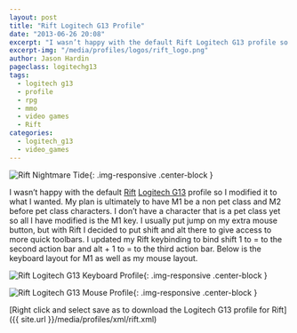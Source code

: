 ```yaml
---
layout: post
title: "Rift Logitech G13 Profile"
date: "2013-06-26 20:08"
excerpt: "I wasn’t happy with the default Rift Logitech G13 profile so I modified it to what I wanted."
excerpt-img: "/media/profiles/logos/rift_logo.png"
author: Jason Hardin
pageclass: logitechg13
tags:
  - logitech g13
  - profile
  - rpg
  - mmo
  - video games
  - Rift
categories:
  - logitech_g13
  - video_games
---
```


![Rift Nightmare Tide]({{site.url}}/media/profiles/logos/rift_logo.png){: .img-responsive  .center-block }

I wasn’t happy with the default [Rift](http://www.riftgame.com/en/) [Logitech G13](http://gaming.logitech.com/en-us/product/g13-advanced-gameboard) profile so I modified it to what I wanted. My plan is ultimately to have M1 be a non pet class and M2 before pet class characters. I don’t have a character that is a pet class yet so all I have modified is the M1 key. I usually put jump on my extra mouse button, but with Rift I decided to put shift and alt there to give access to more quick toolbars. I updated my Rift keybinding to bind shift 1 to = to the second action bar and alt + 1 to = to the third action bar. Below is the keyboard layout for M1 as well as my mouse layout.

![Rift Logitech G13 Keyboard Profile]({{site.url}}/media/profiles/layouts/rift_keyboard_layout.png){: .img-responsive  .center-block }

![Rift Logitech G13 Mouse Profile]({{site.url}}/media/profiles/layouts/rift_mouse_layout.png){: .img-responsive  .center-block }

[Right click and select save as to download the Logitech G13 profile for Rift]({{ site.url }}/media/profiles/xml/rift.xml)
